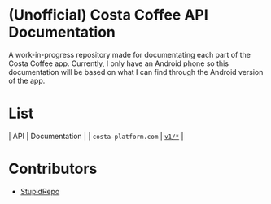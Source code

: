 # (Unofficial) Costa Coffee API Documentation
A work-in-progress repository made for documentating each part of the Costa Coffee app.
Currently, I only have an Android phone so this documentation will be based on what I can find through the Android version of the app.

# List
| API                  | Documentation |
| `costa-platform.com` | [`v1/*`](v1/) |

# Contributors
- [StupidRepo](https://github.com/StupidRepo)
